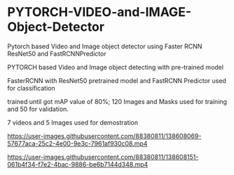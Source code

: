 # PYTORCH-VIDEO-and-IMAGE-Object-Detector
Pytorch based Video and Image object detector using Faster RCNN ResNet50 and FastRCNNPredictor

PYTORCH based Video and Image object detecting with pre-trained model

FasterRCNN with ResNet50 pretrained model and FastRCNN Predictor used for classification

trained until got mAP value of 80%; 120 Images and Masks used for training and 50 for validation.

7 videos and 5 Images used for demostration


https://user-images.githubusercontent.com/88380811/138608069-57677aca-25c2-4e00-9e3c-7961af930c08.mp4



https://user-images.githubusercontent.com/88380811/138608151-061b4f34-f7e2-4bac-9886-be6b7144d348.mp4

